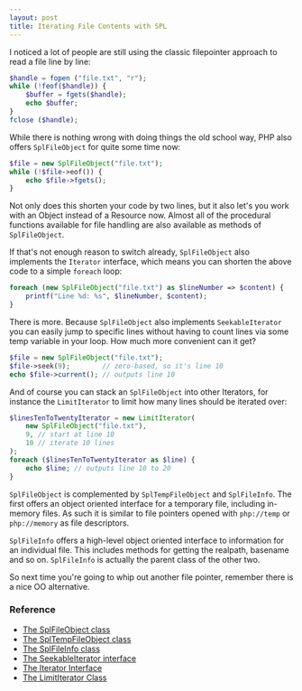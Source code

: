 ```yaml
---
layout: post
title: Iterating File Contents with SPL
---
```


I noticed a lot of people are still using the classic filepointer approach to read a file line by line:

```php
$handle = fopen ("file.txt", "r");
while (!feof($handle)) {
    $buffer = fgets($handle);
    echo $buffer;
}
fclose ($handle);
```

While there is nothing wrong with doing things the old school way, PHP also offers `SplFileObject` for quite some time now:

```php
$file = new SplFileObject("file.txt");
while (!$file->eof()) {
    echo $file->fgets();
}
```

Not only does this shorten your code by two lines, but it also let's you work with an Object instead of a Resource now. Almost all of the procedural functions available for file handling are also available as methods of `SplFileObject`.

If that's not enough reason to switch already, `SplFileObject` also implements the `Iterator` interface, which means you can shorten the above code to a simple `foreach` loop:

```php
foreach (new SplFileObject("file.txt") as $lineNumber => $content) {
    printf("Line %d: %s", $lineNumber, $content);
}
```

There is more. Because `SplFileObject` also implements `SeekableIterator` you can easily jump to specific lines without having to count lines via some temp variable in your loop. How much more convenient can it get?

```php
$file = new SplFileObject("file.txt");
$file->seek(9);        // zero-based, so it's line 10
echo $file->current(); // outputs line 10
```

And of course you can stack an `SplFileObject` into other Iterators, for instance the `LimitIterator` to limit how many lines should be iterated over:

```php
$linesTenToTwentyIterator = new LimitIterator(
    new SplFileObject("file.txt"),
    9, // start at line 10
    10 // iterate 10 lines
);
foreach ($linesTenToTwentyIterator as $line) {
    echo $line; // outputs line 10 to 20
}
```

`SplFileObject` is complemented by `SplTempFileObject` and `SplFileInfo`. The first offers an object oriented interface for a temporary file, including in-memory files. As such it is similar to file pointers opened with `php://temp` or `php://memory` as file descriptors.

`SplFileInfo` offers a high-level object oriented interface to information for an individual file. This includes methods for getting the realpath, basename and so on. `SplFileInfo` is actually the parent class of the other two.

So next time you're going to whip out another file pointer, remember there is a nice OO alternative.

### Reference

- [The SplFileObject class](http://php.net/manual/en/class.splfileobject.php)
- [The SplTempFileObject class](http://php.net/manual/en/class.spltempfileobject.php)
- [The SplFileInfo class](http://php.net/manual/en/class.splfileinfo.php)
- [The SeekableIterator interface](http://php.net/manual/en/class.seekableiterator.php)
- [The Iterator Interface](http://php.net/manual/en/class.iterator.php)
- [The LimitIterator Class](http://php.net/manual/en/class.limititerator.php)

